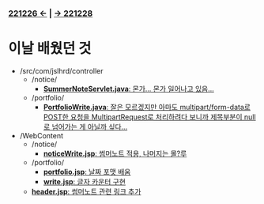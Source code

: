 ### [221226 ←](/221205-230127_JSP/22-12/221226/) | [→ 221228](/221205-230127_JSP/22-12/221228/)

# 이날 배웠던 것

- /src/com/jslhrd/controller
    - /notice/
        - [**SummerNoteServlet.java**: 몬가... 몬가 일어나고 있음...](/221205-230127_JSP/22-12/221227/jslhrdServlet/src/com/jslhrd/controller/notice/SummerNoteServlet.java)
    - /portfolio/
        - [**PortfolioWrite.java**: 잘은 모르겠지만 아마도 multipart/form-data로 POST한 요청을 MultipartRequest로 처리하려다 보니까 제목부분이 null로 넘어가는 게 아닐까 싶다...](/221205-230127_JSP/22-12/221227/jslhrdServlet/src/com/jslhrd/controller/portfolio/PortfolioWrite.java)
- /WebContent
    - /notice/
        - [**noticeWrite.jsp**: 썸머노트 적용, 나머지는 몰?루](/221205-230127_JSP/22-12/221227/jslhrdServlet/WebContent/notice/noticeWrite.jsp)
    - /portfolio/
        - [**portfolio.jsp**: 날짜 포맷 배움](/221205-230127_JSP/22-12/221227/jslhrdServlet/WebContent/portfolio/portfolio.jsp)
        - [**write.jsp**: 글자 카운터 구현](/221205-230127_JSP/22-12/221227/jslhrdServlet/WebContent/portfolio/write.jsp)
    - [**header.jsp**: 썸머노트 관련 링크 추가](/221205-230127_JSP/22-12/221227/jslhrdServlet/WebContent/header.jsp)